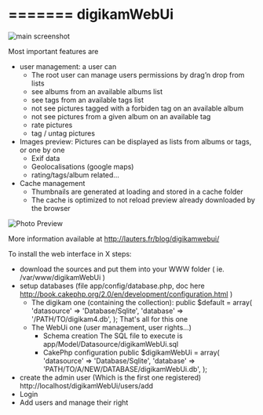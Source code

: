 =======
digikamWebUi
============


![main screenshot](http://lauters.fr/blog/wp-content/uploads/2013/08/digikamScreenShot-1024x473.jpg "main screenshot")



Most important features are

- user management: a user can
    -   The root user can manage users permissions by drag’n drop from lists
    -    see albums from an available albums list
    -   see tags from an available tags list
    -   not see pictures tagged with a forbiden tag on an available album
    -   not see pictures from a given album on an available tag
    -   rate pictures
    -   tag / untag pictures
- Images preview: Pictures can be displayed as lists from albums or tags, or one by one
    -   Exif data
    -   Geolocalisations (google maps)
    -   rating/tags/album related…
- Cache management
    -   Thumbnails are generated at loading and stored in a cache folder
    -   The cache is optimized to not reload preview already downloaded by the browser


![Photo Preview](http://lauters.fr/blog/wp-content/uploads/2013/10/digikamScreenShot1-1024x468.jpg "Photo Preview")


More information available at http://lauters.fr/blog/digikamwebui/


To install the web interface in X steps:
- download the sources and put them into your WWW folder ( ie. /var/www/digikamWebUi )
- setup databases (file app/config/database.php, doc here http://book.cakephp.org/2.0/en/development/configuration.html )
    - The digikam one (containing the collection): 
          public $default = array(
            'datasource' => 'Database/Sqlite',
            'database' => '/PATH/TO/digikam4.db',
          );
    That's all for this one
    - The WebUi one (user management, user rights...)
        - Schema creation
            The SQL file to execute is app/Model/Datasource/digikamWebUi.sql
        - CakePhp configuration
            public $digikamWebUi = array(
                'datasource' => 'Database/Sqlite',
                'database' => 'PATH/TO/A/NEW/DATABASE/digikamWebUi.db',
            );
- create the admin user (Which is the first one registered)
    http://localhost/digikamWebUi/users/add
- Login
- Add users and manage their right
    
